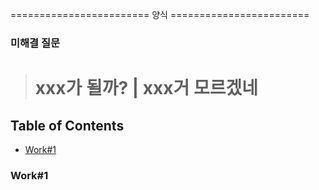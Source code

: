 ======================== 양식 ========================

### 미해결 질문
># xxx가 될까? | xxx거 모르겠네

## Table of Contents
- [Work#1](#Work#1)

### Work#1




